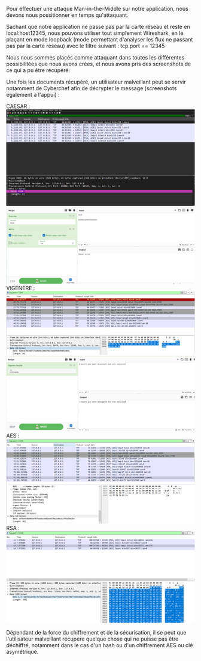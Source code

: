 Pour effectuer une attaque Man-in-the-Middle sur notre application, nous devons nous possitionner en temps qu'attaquant. 

Sachant que notre application ne passe pas par la carte réseau et reste en local:host12345, nous pouvons utiliser tout simplement Wireshark, en le plaçant en mode loopback (mode permettant d'analyser les flux ne passant pas par la carte réseau) avec le filtre suivant : tcp.port == 12345

Nous nous sommes placés comme attaquant dans toutes les différentes possibilitées que nous avons crées, et nous avons pris des screenshots de ce qui a pu être récupéré.

Une fois les documents récupéré, un utilisateur malveillant peut se servir notamment de Cyberchef afin de décrypter le message (screenshots également à l'appui) :

CAESAR : ![](Caesar_Wireshark.png) ![](Caesar_CyberChef.png)
VIGENERE :  ![](Vigenere_Wireshark.png) ![](Vigenere_CyberChef.png)
AES : ![](AES_Wireshark.png) 
RSA : ![](RSA_Wireshark.png) 

Dépendant de la force du chiffrement et de la sécurisation, il se peut que l'utilisateur malveillant récupère quelque chose qui ne puisse pas être déchiffré, notamment dans le cas d'un hash ou d'un chiffrement AES ou clé asymétrique. 
